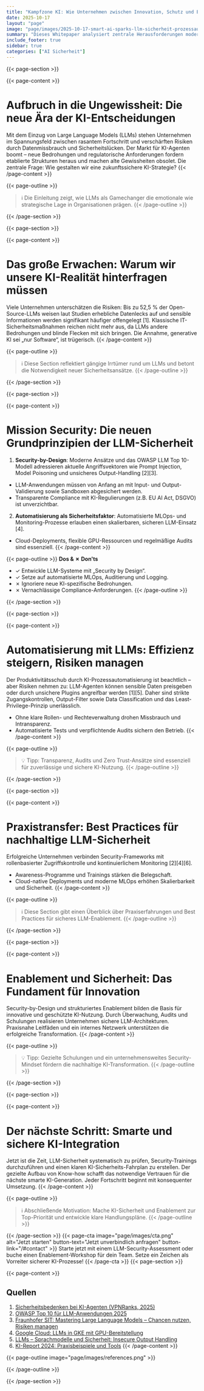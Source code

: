 ```yaml
---
title: "Kampfzone KI: Wie Unternehmen zwischen Innovation, Schutz und Enablement bestehen"
date: 2025-10-17
layout: "page"
image: "page/images/2025-10-17-smart-ai-sparks-llm-sicherheit-prozessautomatisierung/hero.jpg"
summary: "Dieses Whitepaper analysiert zentrale Herausforderungen moderner Unternehmen bei LLM-Sicherheit, KI-Prozessautomatisierung und Schutz vor Datenmissbrauch. Es erklärt, wie Organisationen traditionelle Denkmuster verlassen, akute Bedrohungen bewältigen und Best Practices für eine sichere und innovative KI-Transformation umsetzen."
include_footer: true
sidebar: true
categories: ["AI Sicherheit"]
---
```


{{< page-section >}}

{{< page-content >}}
# Aufbruch in die Ungewissheit: Die neue Ära der KI-Entscheidungen

Mit dem Einzug von Large Language Models (LLMs) stehen Unternehmen im Spannungsfeld zwischen rasantem Fortschritt und verschärften Risiken durch Datenmissbrauch und Sicherheitslücken. Der Markt für KI-Agenten boomt – neue Bedrohungen und regulatorische Anforderungen fordern etablierte Strukturen heraus und machen alte Gewissheiten obsolet. Die zentrale Frage: Wie gestalten wir eine zukunftssichere KI-Strategie?
{{< /page-content >}}

{{< page-outline >}}
> ℹ️ Die Einleitung zeigt, wie LLMs als Gamechanger die emotionale wie strategische Lage in Organisationen prägen.
{{< /page-outline >}}

{{< /page-section >}}

{{< page-section >}}

{{< page-content >}}
# Das große Erwachen: Warum wir unsere KI-Realität hinterfragen müssen

Viele Unternehmen unterschätzen die Risiken: Bis zu 52,5 % der Open-Source-LLMs weisen laut Studien erhebliche Datenlecks auf und sensible Informationen werden signifikant häufiger offengelegt [1]. Klassische IT-Sicherheitsmaßnahmen reichen nicht mehr aus, da LLMs andere Bedrohungen und blinde Flecken mit sich bringen. Die Annahme, generative KI sei „nur Software“, ist trügerisch.
{{< /page-content >}}

{{< page-outline >}}
> ℹ️ Diese Section reflektiert gängige Irrtümer rund um LLMs und betont die Notwendigkeit neuer Sicherheitsansätze.
{{< /page-outline >}}

{{< /page-section >}}

{{< page-section >}}

{{< page-content >}}
# Mission Security: Die neuen Grundprinzipien der LLM-Sicherheit

1. **Security-by-Design**: Moderne Ansätze und das OWASP LLM Top 10-Modell adressieren aktuelle Angriffsvektoren wie Prompt Injection, Model Poisoning und unsicheres Output-Handling [2][3].
- LLM-Anwendungen müssen von Anfang an mit Input- und Output-Validierung sowie Sandboxen abgesichert werden.
- Transparente Compliance mit KI-Regulierungen (z.B. EU AI Act, DSGVO) ist unverzichtbar.

2. **Automatisierung als Sicherheitsfaktor**: Automatisierte MLOps- und Monitoring-Prozesse erlauben einen skalierbaren, sicheren LLM-Einsatz [4].
- Cloud-Deployments, flexible GPU-Ressourcen und regelmäßige Audits sind essenziell.
{{< /page-content >}}

{{< page-outline >}}
**Dos & ✗ Don'ts**
- ✓ Entwickle LLM-Systeme mit „Security by Design“.
- ✓ Setze auf automatisierte MLOps, Auditierung und Logging.
- ✗ Ignoriere neue KI-spezifische Bedrohungen.
- ✗ Vernachlässige Compliance-Anforderungen.
{{< /page-outline >}}

{{< /page-section >}}

{{< page-section >}}

{{< page-content >}}
# Automatisierung mit LLMs: Effizienz steigern, Risiken managen

Der Produktivitätsschub durch KI-Prozessautomatisierung ist beachtlich – aber Risiken nehmen zu: LLM-Agenten können sensible Daten preisgeben oder durch unsichere Plugins angreifbar werden [1][5]. Daher sind strikte Zugangskontrollen, Output-Filter sowie Data Classification und das Least-Privilege-Prinzip unerlässlich.
- Ohne klare Rollen- und Rechteverwaltung drohen Missbrauch und Intransparenz.
- Automatisierte Tests und verpflichtende Audits sichern den Betrieb.
{{< /page-content >}}

{{< page-outline >}}
> 💡 Tipp: Transparenz, Audits und Zero Trust-Ansätze sind essenziell für zuverlässige und sichere KI-Nutzung.
{{< /page-outline >}}

{{< /page-section >}}

{{< page-section >}}

{{< page-content >}}
# Praxistransfer: Best Practices für nachhaltige LLM-Sicherheit

Erfolgreiche Unternehmen verbinden Security-Frameworks mit rollenbasierter Zugriffskontrolle und kontinuierlichem Monitoring [2][4][6].
- Awareness-Programme und Trainings stärken die Belegschaft.
- Cloud-native Deployments und moderne MLOps erhöhen Skalierbarkeit und Sicherheit.
{{< /page-content >}}

{{< page-outline >}}
> ℹ️ Diese Section gibt einen Überblick über Praxiserfahrungen und Best Practices für sicheres LLM-Enablement.
{{< /page-outline >}}

{{< /page-section >}}

{{< page-section >}}

{{< page-content >}}
# Enablement und Sicherheit: Das Fundament für Innovation

Security-by-Design und strukturiertes Enablement bilden die Basis für innovative und geschützte KI-Nutzung. Durch Überwachung, Audits und Schulungen realisieren Unternehmen sichere LLM-Architekturen. Praxisnahe Leitfäden und ein internes Netzwerk unterstützen die erfolgreiche Transformation.
{{< /page-content >}}

{{< page-outline >}}
> 💡 Tipp: Gezielte Schulungen und ein unternehmensweites Security-Mindset fördern die nachhaltige KI-Transformation.
{{< /page-outline >}}

{{< /page-section >}}

{{< page-section >}}

{{< page-content >}}
# Der nächste Schritt: Smarte und sichere KI-Integration

Jetzt ist die Zeit, LLM-Sicherheit systematisch zu prüfen, Security-Trainings durchzuführen und einen klaren KI-Sicherheits-Fahrplan zu erstellen. Der gezielte Aufbau von Know-how schafft das notwendige Vertrauen für die nächste smarte KI-Generation. Jeder Fortschritt beginnt mit konsequenter Umsetzung.
{{< /page-content >}}

{{< page-outline >}}
> ℹ️ Abschließende Motivation: Mache KI-Sicherheit und Enablement zur Top-Priorität und entwickle klare Handlungspläne.
{{< /page-outline >}}

{{< /page-section >}}
{{< page-cta image="page/images/cta.png" alt="Jetzt starten" button-text="Jetzt unverbindlich anfragen" button-link="/#contact" >}}
Starte jetzt mit einem LLM-Security-Assessment oder buche einen Enablement-Workshop für dein Team. Setze ein Zeichen als Vorreiter sicherer KI-Prozesse!
{{< /page-cta >}}
{{< page-section >}}

{{< page-content >}}
## Quellen

1. [Sicherheitsbedenken bei KI-Agenten (VPNRanks, 2025)](https://www.vpnranks.com/de-de/ressourcen/sicherheitsbedenken-bei-ki-agenten/)  
2. [OWASP Top 10 für LLM-Anwendungen 2025](https://avxhm.in/ebooks/OWASPTop10forLLMAppbn.html)  
3. [Fraunhofer SIT: Mastering Large Language Models – Chancen nutzen, Risiken managen](https://www.cybersicherheit.fraunhofer.de/de/unsere-kurswelt/ki-und-cybersicherheit/mastering-large-language-models.html)  
4. [Google Cloud: LLMs in GKE mit GPU-Bereitstellung](https://cloud.google.com/kubernetes-engine/docs/how-to/dws-flex-start-inference?authuser=1&hl=de)  
5. [LLMs – Sprachmodelle und Sicherheit: Insecure Output Handling](https://we-make.ai/llm-security/llm-verarbeitung-ausgabe/)  
6. [KI-Report 2024: Praxisbeispiele und Tools](https://www.media-lab.de/de/research/ki-report-2024/)
{{< /page-content >}}

{{< page-outline image="page/images/references.png" >}}

{{< /page-outline >}}

{{< /page-section >}}